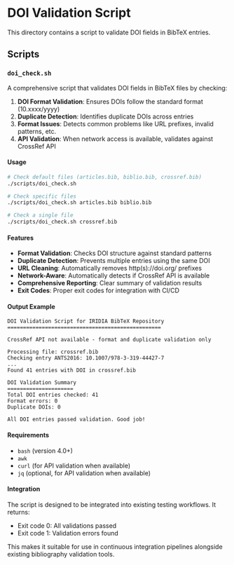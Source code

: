 # DOI Validation Script

This directory contains a script to validate DOI fields in BibTeX entries.

## Scripts

### `doi_check.sh`

A comprehensive script that validates DOI fields in BibTeX files by checking:

1. **DOI Format Validation**: Ensures DOIs follow the standard format (10.xxxx/yyyy)
2. **Duplicate Detection**: Identifies duplicate DOIs across entries
3. **Format Issues**: Detects common problems like URL prefixes, invalid patterns, etc.
4. **API Validation**: When network access is available, validates against CrossRef API

#### Usage

```bash
# Check default files (articles.bib, biblio.bib, crossref.bib)
./scripts/doi_check.sh

# Check specific files
./scripts/doi_check.sh articles.bib biblio.bib

# Check a single file
./scripts/doi_check.sh crossref.bib
```

#### Features

- **Format Validation**: Checks DOI structure against standard patterns
- **Duplicate Detection**: Prevents multiple entries using the same DOI
- **URL Cleaning**: Automatically removes http(s)://doi.org/ prefixes
- **Network-Aware**: Automatically detects if CrossRef API is available
- **Comprehensive Reporting**: Clear summary of validation results
- **Exit Codes**: Proper exit codes for integration with CI/CD

#### Output Example

```
DOI Validation Script for IRIDIA BibTeX Repository
=================================================

CrossRef API not available - format and duplicate validation only

Processing file: crossref.bib
Checking entry ANTS2016: 10.1007/978-3-319-44427-7
...
Found 41 entries with DOI in crossref.bib

DOI Validation Summary
=====================
Total DOI entries checked: 41
Format errors: 0
Duplicate DOIs: 0

All DOI entries passed validation. Good job!
```

#### Requirements

- `bash` (version 4.0+)
- `awk` 
- `curl` (for API validation when available)
- `jq` (optional, for API validation when available)

#### Integration

The script is designed to be integrated into existing testing workflows. It returns:
- Exit code 0: All validations passed
- Exit code 1: Validation errors found

This makes it suitable for use in continuous integration pipelines alongside existing bibliography validation tools.